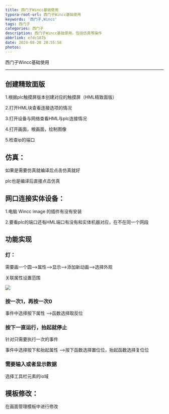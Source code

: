 ```yaml
---
title: 西门子Wincc基础使用
typora-root-url: 西门子Wincc基础使用
keywords: '西门子,Wincc'
tags: 西门子
categories: 西门子
description: 西门子Wincc基础使用，包括仿真等操作
abbrlink: efdc187b
date: 2024-08-28 20:55:58
photos:
---
```


西门子Wincc基础使用

<!--more-->

------

## 创建精致面版

1.根据plc触摸屏版本创建对应的触摸屏（HML精致面版）

2.打开HML块查看连接选项的情况

3.打开设备与网络查看HML与plc连接情况

4.打开画面，根画面，绘制图像

5.检查ip的端口

## 仿真：

如果是需要仿真就编译后点击仿真就好

plc也是编译后直接点击仿真

## 网口连接实体设备：

1.电脑 Wincc image 的插件有没有安装

2.要看plc的端口还有HML端口有没有和实体机器对应，在不在同一个网段



## 功能实现

### 灯：

需要画一个圆-->属性-->显示-->添加新动画-->选择外观

关联属性设置范围

![](灯.png)

### 按一次1，再按一次0

事件中选择按下属性 -->函数选择取反位

### 按下一直运行，抬起就停止

针对只需要执行一次的事件

事件中选择按下和抬起属性  -->按下函数选择置位位，抬起函数选择复位位

### 需要输入或者显示数据

选择工具栏元素的io域 

## 模板修改：

在画面管理模板中进行修改